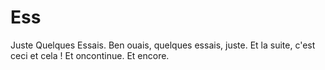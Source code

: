 # Ess

Juste Quelques Essais. 
Ben ouais, quelques essais, juste.
Et la suite, c'est ceci et cela !
Et oncontinue.
Et encore.
